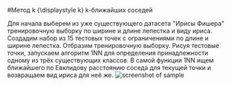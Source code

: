 #Метод k {\displaystyle k} k-ближайших соседей

Для начала выберем из уже существующего датасета "Ирисы Фишера" тренировочную выборку по ширине и длине лепестка и виду ириса. 
Создадим набор из 15 тестовых точек с ограничениями по длине и ширине лепестка. 
Отбразим тренировочную выборку. Рисуя тестовые точки, запускаем алгоритм 1NN для определения принадлежности одному из трёх существующих классов. 
В самой функции 1NN ищем ближайшего по Евклидову расстоянию соседа для текущей точки и возвращаем вид ириса для неё же. 
![screenshot of sample](https://raw.githubusercontent.com/jelupre/ML1/master/2020-09-17_23-01-43.png)
